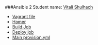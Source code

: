###Ansible 2
Student name: [Vitali Shulhach](https://github.com/MNTLab/cm-ansible-2/tree/vitali_shulhach)
- [Vagrant file](/vagrant/Vagrantfile )
- [Homer](/vagrant/sources/Screenshot-1.png )
- [Build Job](/vagrant/sources/Screenshot-3.png )
- [Deploy job](/vagrant/sources/Screenshot-3.png )
- [Main provision.yml](/vagrant/ansible/provision.yml )
